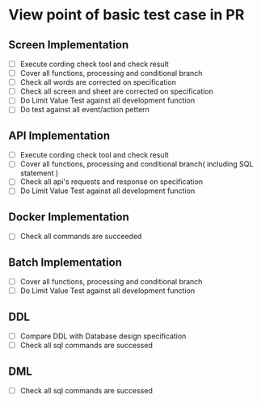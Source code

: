 # View point of basic test case in PR

## Screen Implementation

- [ ] Execute cording check tool and check result
- [ ] Cover all functions, processing and conditional branch
- [ ] Check all words are corrected on specification
- [ ] Check all screen and sheet are corrected on specification
- [ ] Do Limit Value Test against all development function
- [ ] Do test against all event/action pettern

## API Implementation

- [ ] Execute cording check tool and check result 
- [ ] Cover all functions, processing and conditional branch( including SQL statement )
- [ ] Check all api's requests and response on specification
- [ ] Do Limit Value Test against all development function

## Docker Implementation

- [ ] Check all commands are succeeded

## Batch Implementation

- [ ] Cover all functions, processing and conditional branch
- [ ] Do Limit Value Test against all development function

## DDL

- [ ] Compare DDL with Database design specification
- [ ] Check all sql commands are successed 

## DML

- [ ] Check all sql commands are successed 

